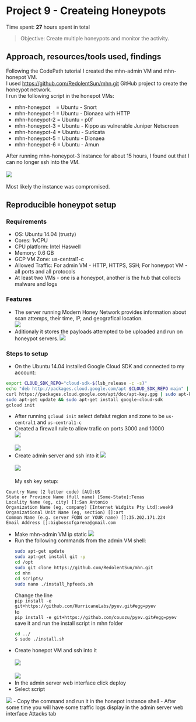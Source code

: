 # Project 9 - Createing Honeypots

Time spent: **27** hours spent in total

> Objective: Create multiple honeypots and monitor the activity.

## Approach, resources/tools used, findings
Following the CodePath tutorial I created the mhn-admin VM and mhn-honepot VM.  
I used https://github.com/RedolentSun/mhn.git GitHub project to create the honeypot network.  
I run the following script in the honepot VMs:
- mhn-honeypot&nbsp;&nbsp;&nbsp;&nbsp;= Ubuntu - Snort
- mhn-honeypot-1 = Ubuntu - Dionaea with HTTP
- mhn-honeypot-2 = Ubuntu - p0f
- mhn-honeypot-3 = Ubuntu - Kippo as vulnerable Juniper Netscreen
- mhn-honeypot-4 = Ubuntu - Suricata
- mhn-honeypot-5 = Ubuntu - Dionaea
- mhn-honeypot-6 = Ubuntu - Amun

After running mhn-honeypot-3 instance for about 15 hours, I found out that I can no longer ssh into the VM.<br />  
<img src="./img/ssh.PNG" /><br />  
Most likely the instance was compromised.

## Reproducible honeypot setup
### Requirements
- OS: Ubuntu 14.04 (trusty)
- Cores: 1vCPU
- CPU platform: Intel Haswell
- Memory: 0.6 GB
- GCP VM Zone: us-central1-c
- Allowed Traffic: For admin VM - HTTP, HTTPS, SSH; For honeypot VM - all ports and all protocols
- At least two VMs - one is a honeypot, another is the hub that collects malware and logs
### Features
- The server running Modern Honey Network provides information about scan attemps, their time, IP, and geografical location.<br />
<img src="./img/Attacks.PNG" /><br />  
- Aditionaly it stores the payloads attempted to be uploaded and run on honeypot servers.
<img src="./img/Payloads.PNG" /><br />  
### Steps to setup
- On the Ubuntu 14.04 installed Google Cloud SDK and connected to my account:  
```bash
export CLOUD_SDK_REPO="cloud-sdk-$(lsb_release -c -s)"
echo "deb http://packages.cloud.google.com/apt $CLOUD_SDK_REPO main" | sudo tee -a /etc/apt/sources.list.d/google-cloud-sdk.list
curl https://packages.cloud.google.com/apt/doc/apt-key.gpg | sudo apt-key add -
sudo apt-get update && sudo apt-get install google-cloud-sdk
gcloud init
```
- After running ```gcloud init``` select defalut region and zone to be ```us-central1``` and ```us-central1-c```<br />
- Created a firewall rule to allow trafic on ports 3000 and 10000<br />
<img src="./img/firewall_rule.PNG" /><br />  
<img src="./img/firewall_rule1.PNG" /><br />  
- Create admin server and ssh into it
<img src="./img/create_admin_server_from_shell.PNG" /><br />  
<img src="./img/ssh_to_admin_server.PNG" /><br />  
My ssh key setup:<br />
```text
Country Name (2 letter code) [AU]:US
State or Province Name (full name) [Some-State]:Texas
Locality Name (eg, city) []:San Antonio
Organization Name (eg, company) [Internet Widgits Pty Ltd]:week9
Organizational Unit Name (eg, section) []:art
Common Name (e.g. server FQDN or YOUR name) []:35.202.171.224
Email Address []:bigbossofgarena@gmail.com
```
- Make mhn-admin VM ip static
<img src="./img/admin_ip.PNG" /><br />  
- Run the following commands from the admin VM shell:
    ```bash
    sudo apt-get update
    sudo apt-get install git -y
    cd /opt
    sudo git clone https://github.com/RedolentSun/mhn.git
    cd mhn
    cd scripts/
    sudo nano ./install_hpfeeds.sh
    ```
    Change the line  
    ```pip install -e git+https://github.com/HurricaneLabs/pyev.git#egg=pyev```  
    to  
    ```pip install -e git+https://github.com/couozu/pyev.git#egg=pyev```  
    save it and run the install script in mhn folder
    ```bash
    cd ../
    $ sudo ./install.sh
    ```
- Create honepot VM and ssh into it<br />  
<img src="./img/create_honeypot_server_from_shell.PNG" /><br />  
<img src="./img/ssh_to_honeypot.PNG" /><br />  
- In the admin server web interface click deploy
- Select script
<img src="./img/honeypot_script.PNG" />
- Copy the command and run it in the honepot instance shell
- After some time you will have some traffic logs display in the admin server web interface Attacks tab